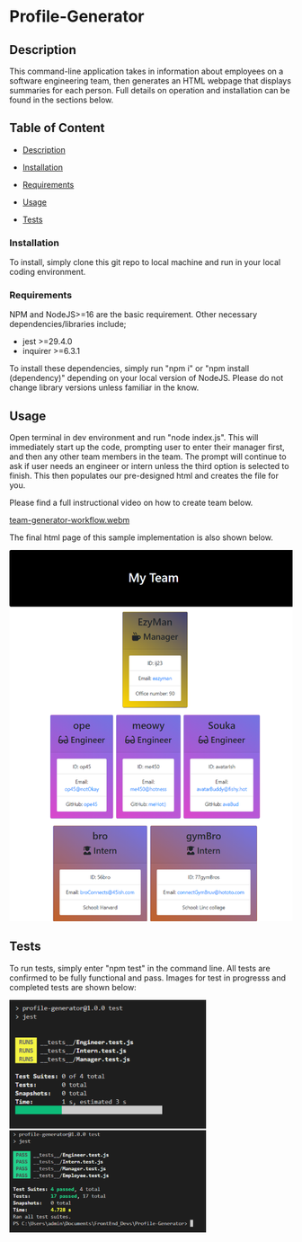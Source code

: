# Profile-Generator

## Description
This command-line application takes in information about employees on a software engineering team, then generates an HTML webpage that displays summaries for each person. Full details on operation and installation can be found in the sections below.


## **Table of Content**

- [Description](#Description)

- [Installation](#Installation)

- [Requirements](#Requirements)

- [Usage](#Usage)

- [Tests](#Tests)

### **Installation** 

To install,  simply clone this git repo to local machine and run in your local coding environment.

### **Requirements** 

NPM and NodeJS>=16 are the basic requirement. Other necessary dependencies/libraries include;
* jest >=29.4.0
* inquirer >=6.3.1

To install these dependencies, simply run "npm i" or "npm install (dependency)" depending on your local version of NodeJS.
Please do not change library versions unless familiar in the know.

## Usage
Open terminal in dev environment and run "node index.js". This will immediately start up the code, prompting user to enter their manager first, and then any other team members in the team. The prompt will continue to ask if user needs an engineer or intern unless the third option is selected to finish. This then populates our pre-designed html and creates the file for you. 

Please find a full instructional video on how to create team below.

[team-generator-workflow.webm](https://user-images.githubusercontent.com/116044356/215649940-2bf0bd5c-e80a-4847-97ca-b6e5bd020898.webm)

The final html page of this sample implementation is also shown below.

<img src="images\output_team.html.png" alt="html-image">

## Tests
To run tests, simply enter "npm test" in the command line. All tests are confirmed to be fully functional and pass. Images for test in progresss and completed tests are shown below:

<img src="images\tests-in-progress.PNG" alt="test-progressing" width=350> <img src="images\tests-complete.PNG" alt="test-results" width=350>
